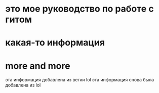 # это мое руководство по работе с гитом

# какая-то информация

#  more and more

эта информация добавлена из ветки lol
эта информация снова была добавлена из lol
